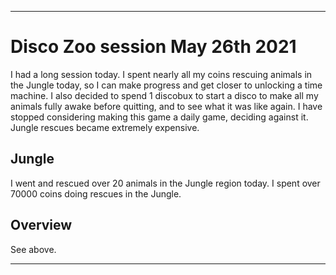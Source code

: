 
***

# Disco Zoo session May 26th 2021

I had a long session today. I spent nearly all my coins rescuing animals in the Jungle today, so I can make progress and get closer to unlocking a time machine. I also decided to spend 1 discobux to start a disco to make all my animals fully awake before quitting, and to see what it was like again. I have stopped considering making this game a daily game, deciding against it. Jungle rescues became extremely expensive.

## Jungle

I went and rescued over 20 animals in the Jungle region today. I spent over 70000 coins doing rescues in the Jungle.

## Overview

See above.

***
